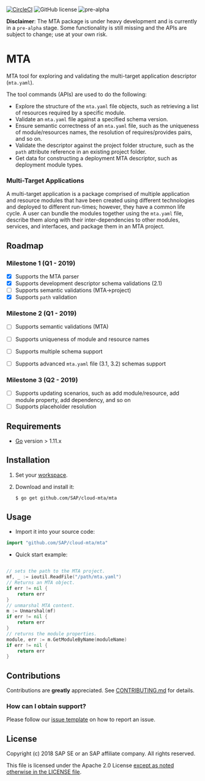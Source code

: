 [![CircleCI](https://circleci.com/gh/SAP/cloud-mta-build-tool.svg?style=svg&circle-token=ecedd1dce3592adcd72ee4c61481972c32dcfad7)](https://circleci.com/gh/SAP/cloud-mta-build-tool)
![GitHub license](https://img.shields.io/badge/license-Apache_2.0-blue.svg)
![pre-alpha](https://img.shields.io/badge/Release-pre--alpha-orange.svg)


<b>Disclaimer</b>: The MTA package is under heavy development and is currently in a `pre-alpha` stage.
                   Some functionality is still missing and the APIs are subject to change; use at your own risk.
                   
# MTA

MTA tool for exploring and validating the multi-target application descriptor (`mta.yaml`).

The tool commands (APIs) are used to do the following:

   - Explore the structure of the `mta.yaml` file objects, such as retrieving a list of resources required by a specific module.
   - Validate an `mta.yaml` file against a specified schema version.
   - Ensure semantic correctness of an `mta.yaml` file, such as the uniqueness of module/resources names, the resolution of requires/provides pairs, and so on.
   - Validate the descriptor against the project folder structure, such as the `path` attribute reference in an existing project folder.
   - Get data for constructing a deployment MTA descriptor, such as deployment module types.
   

### Multi-Target Applications

A multi-target application is a package comprised of multiple application and resource modules that have been created using different technologies and deployed to different run-times; however, they have a common life cycle. A user can bundle the modules together using the `mta.yaml` file, describe them along with their inter-dependencies to other modules, services, and interfaces, and package them in an MTA project.
 
## Roadmap 

### Milestone 1  (Q1 - 2019)
 
 - [x] Supports the MTA parser 
 - [x] Supports development descriptor schema validations (2.1) 
 - [ ] Supports semantic validations (MTA->project)
 - [x] Supports `path` validation
 
### Milestone 2 (Q1 - 2019)
 
- [ ] Supports semantic validations (MTA)
- [ ] Supports uniqueness of module and resource names
- [ ] Supports multiple schema support
- [ ] Supports advanced `mta.yaml` file (3.1, 3.2) schemas support

 
### Milestone 3 (Q2 - 2019)

- [ ] Supports updating scenarios, such as add module/resource, add module property, add dependency, and so on
- [ ] Supports placeholder resolution

## Requirements

* [Go](https://golang.org/dl/) version > 1.11.x 

## Installation

1.  Set your [workspace](https://golang.org/doc/code.html#Workspaces).

2.  Download and install it:

    ```sh
    $ go get github.com/SAP/cloud-mta/mta
    ```

## Usage

 - Import it into your source code:

```go
import "github.com/SAP/cloud-mta/mta"
```

 -  Quick start example:

```go

// sets the path to the MTA project.
mf, _ := ioutil.ReadFile("/path/mta.yaml")
// Returns an MTA object.
if err != nil {
	return err
}
// unmarshal MTA content.
m := Unmarshal(mf)
if err != nil {
	return err
}
// returns the module properties.
module, err := m.GetModuleByName(moduleName)
if err != nil {
	return err
}
```

## Contributions

Contributions are **greatly** appreciated.
See [CONTRIBUTING.md](./CONTRIBUTING.md) for details.

### How can I obtain support?

Please follow our [issue template](https://github.com/SAP/cloud-mta/blob/master/.github/ISSUE_TEMPLATE/bug_report.md) on how to report an issue.

## License
 
Copyright (c) 2018 SAP SE or an SAP affiliate company. All rights reserved.

This file is licensed under the Apache 2.0 License [except as noted otherwise in the LICENSE file](/LICENSE).

